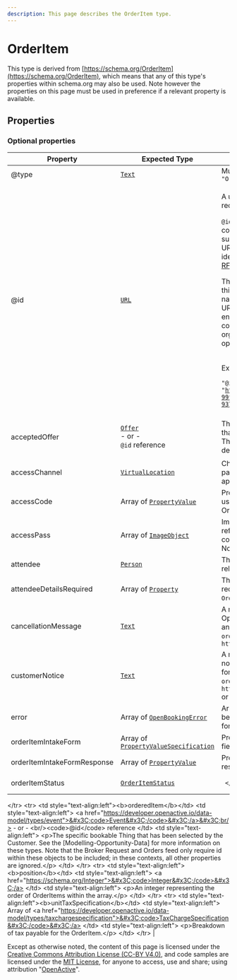 ```yaml
---
description: This page describes the OrderItem type.
---
```


# OrderItem

This type is derived from [https://schema.org/OrderItem](https://schema.org/OrderItem), which means that any of this type's properties within schema.org may also be used. Note however the properties on this page must be used in preference if a relevant property is available.

## **Properties**

### **Optional properties**

| Property                    | Expected Type                                                                                                                          | Description                                                                                                                                                                                                                                                                                                                                                                                                                                                                                                                                                                                                                                                                                                                                                                                                                                                                                                                                                                                                                                                                                                                                                                                                                                                                                                                                                                                                                                                                                                                                                                  |
| --------------------------- | -------------------------------------------------------------------------------------------------------------------------------------- | ---------------------------------------------------------------------------------------------------------------------------------------------------------------------------------------------------------------------------------------------------------------------------------------------------------------------------------------------------------------------------------------------------------------------------------------------------------------------------------------------------------------------------------------------------------------------------------------------------------------------------------------------------------------------------------------------------------------------------------------------------------------------------------------------------------------------------------------------------------------------------------------------------------------------------------------------------------------------------------------------------------------------------------------------------------------------------------------------------------------------------------------------------------------------------------------------------------------------------------------------------------------------------------------------------------------------------------------------------------------------------------------------------------------------------------------------------------------------------------------------------------------------------------------------------------------------------- |
| @type                       | [`Text`](https://schema.org/Text)                                                                                                      | Must always be present and set to `"@type": "OrderItem"`                                                                                                                                                                                                                                                                                                                                                                                                                                                                                                                                                                                                                                                                                                                                                                                                                                                                                                                                                                                                                                                                                                                                                                                                                                                                                                                                                                                                                                                                                                                     |
| @id                         | [`URL`](https://schema.org/URL)                                                                                                        | <p>A unique URI-based identifier for the record.</p><p><code>@id</code> properties are used as identifiers for compatibility with JSON-LD. The value of such a property must always be an absolute URI that provides a stable globally unique identifier for the resource, as described in <a href="https://tools.ietf.org/html/rfc3986">RFC3986</a>.</p><p>The primary purpose of the URI format in this context is to provide natural namespacing for the identifier. Hence, the URI itself may not resolve to a valid endpoint, but must use a domain name controlled by the resource owner (the organisation responsible for the OpenActive open data feed).</p><p><br>Example</p><p><code>"@id": "https://api.example.com/orders/1a80eca5-99f1-4e9a-81da-937e5621b246#/orderedItem/12345"</code></p>                                                                                                                                                                                                                                                                                                                                                                                                                                                                                                                                                                                                                                                                                                                                                                    |
| acceptedOffer               | <p><a href="https://developer.openactive.io/data-model/types/offer"><code>Offer</code></a><br>- or -<br><code>@id</code> reference</p> | The offer from the associated orderedItem that has been selected by the Customer. The price of this includes or excludes tax depending on the taxMode of the Order.                                                                                                                                                                                                                                                                                                                                                                                                                                                                                                                                                                                                                                                                                                                                                                                                                                                                                                                                                                                                                                                                                                                                                                                                                                                                                                                                                                                                          |
| accessChannel               | [`VirtualLocation`](https://developer.openactive.io/data-model/types/virtuallocation)                                                  | Channel through which the user can participate in the Opportunity. Not applicable for an OrderQuote.                                                                                                                                                                                                                                                                                                                                                                                                                                                                                                                                                                                                                                                                                                                                                                                                                                                                                                                                                                                                                                                                                                                                                                                                                                                                                                                                                                                                                                                                         |
| accessCode                  | Array of [`PropertyValue`](https://developer.openactive.io/data-model/types/propertyvalue)                                             | PropertyValue that contains a text value usable for entrance. Not applicable for an OrderQuote.                                                                                                                                                                                                                                                                                                                                                                                                                                                                                                                                                                                                                                                                                                                                                                                                                                                                                                                                                                                                                                                                                                                                                                                                                                                                                                                                                                                                                                                                              |
| accessPass                  | Array of [`ImageObject`](https://developer.openactive.io/data-model/types/imageobject)                                                 | ImageObject or Barcode that contains reference to an asset (e.g. Barcode, QR code image or PDF) usable for entrance. Not applicable for an OrderQuote.                                                                                                                                                                                                                                                                                                                                                                                                                                                                                                                                                                                                                                                                                                                                                                                                                                                                                                                                                                                                                                                                                                                                                                                                                                                                                                                                                                                                                       |
| attendee                    | [`Person`](https://developer.openactive.io/data-model/types/person)                                                                    | The person attending the Opportunity related to the OrderItem.                                                                                                                                                                                                                                                                                                                                                                                                                                                                                                                                                                                                                                                                                                                                                                                                                                                                                                                                                                                                                                                                                                                                                                                                                                                                                                                                                                                                                                                                                                               |
| attendeeDetailsRequired     | Array of [`Property`](https://schema.org/Property)                                                                                     | The properties of `schema:Person` that are required to describe an `attendee` for this `OrderItem`.                                                                                                                                                                                                                                                                                                                                                                                                                                                                                                                                                                                                                                                                                                                                                                                                                                                                                                                                                                                                                                                                                                                                                                                                                                                                                                                                                                                                                                                                          |
| cancellationMessage         | [`Text`](https://schema.org/Text)                                                                                                      | A message set by the Seller in the event of Opportunity cancellation, only applicable for an `Order` and where the `OrderItem` has `orderItemStatus` set to `https://openactive.io/SellerCancelled`                                                                                                                                                                                                                                                                                                                                                                                                                                                                                                                                                                                                                                                                                                                                                                                                                                                                                                                                                                                                                                                                                                                                                                                                                                                                                                                                                                          |
| customerNotice              | [`Text`](https://schema.org/Text)                                                                                                      | A message set by the Seller to trigger a notification to the Customer, only applicable for an `Order` and where the `OrderItem` has `orderItemStatus` set to `https://openactive.io/OrderItemConfirmed` or `https://openactive.io/CustomerAttended`                                                                                                                                                                                                                                                                                                                                                                                                                                                                                                                                                                                                                                                                                                                                                                                                                                                                                                                                                                                                                                                                                                                                                                                                                                                                                                                          |
| error                       | Array of [`OpenBookingError`](https://developer.openactive.io/data-model/types/openbookingerror)                                       | Array of errors related to the OrderItem being included in the Order, only applicable for an OrderQuote.                                                                                                                                                                                                                                                                                                                                                                                                                                                                                                                                                                                                                                                                                                                                                                                                                                                                                                                                                                                                                                                                                                                                                                                                                                                                                                                                                                                                                                                                     |
| orderItemIntakeForm         | Array of [`PropertyValueSpecification`](https://developer.openactive.io/data-model/types/propertyvaluespecification)                   | PropertyValueSpecifications that describe fields in the orderItemIntakeForm.                                                                                                                                                                                                                                                                                                                                                                                                                                                                                                                                                                                                                                                                                                                                                                                                                                                                                                                                                                                                                                                                                                                                                                                                                                                                                                                                                                                                                                                                                                 |
| orderItemIntakeFormResponse | Array of [`PropertyValue`](https://developer.openactive.io/data-model/types/propertyvalue)                                             | PropertyValues that contains a text value responses to the orderItemIntakeForm.                                                                                                                                                                                                                                                                                                                                                                                                                                                                                                                                                                                                                                                                                                                                                                                                                                                                                                                                                                                                                                                                                                                                                                                                                                                                                                                                                                                                                                                                                              |
| orderItemStatus             | [`OrderItemStatus`](https://openactive.io/OrderItemStatus)                                                                             | <pre><code>  &#x3C;/td>
&#x3C;/tr>
&#x3C;tr>
  &#x3C;td style="text-align:left">&#x3C;b>orderedItem&#x3C;/b>&#x3C;/td>
  &#x3C;td style="text-align:left">
    &#x3C;a href="https://developer.openactive.io/data-model/types/event">&#x3C;code>Event&#x3C;/code>&#x3C;/a>&#x3C;br/> - or - &#x3C;br/>&#x3C;code>@id&#x3C;/code> reference
  &#x3C;/td>
  &#x3C;td style="text-align:left">
    &#x3C;p>The specific bookable Thing that has been selected by the Customer. See the [Modelling-Opportunity-Data] for more information on these types. Note that the Broker Request and Orders feed only require id within these objects to be included; in these contexts, all other properties are ignored.&#x3C;/p>
  &#x3C;/td>
&#x3C;/tr>
&#x3C;tr>
  &#x3C;td style="text-align:left">&#x3C;b>position&#x3C;/b>&#x3C;/td>
  &#x3C;td style="text-align:left">
    &#x3C;a href="https://schema.org/Integer">&#x3C;code>Integer&#x3C;/code>&#x3C;/a>
  &#x3C;/td>
  &#x3C;td style="text-align:left">
    &#x3C;p>An integer representing the order of OrderItems within the array.&#x3C;/p>
  &#x3C;/td>
&#x3C;/tr>
&#x3C;tr>
  &#x3C;td style="text-align:left">&#x3C;b>unitTaxSpecification&#x3C;/b>&#x3C;/td>
  &#x3C;td style="text-align:left">
    Array of &#x3C;a href="https://developer.openactive.io/data-model/types/taxchargespecification">&#x3C;code>TaxChargeSpecification&#x3C;/code>&#x3C;/a>
  &#x3C;/td>
  &#x3C;td style="text-align:left">
    &#x3C;p>Breakdown of tax payable for the OrderItem.&#x3C;/p>
  &#x3C;/td>
&#x3C;/tr>
</code></pre> |

Except as otherwise noted, the content of this page is licensed under the [Creative Commons Attribution License (CC-BY V4.0)](https://creativecommons.org/licenses/by/4.0/), and code samples are licensed under the [MIT License](https://opensource.org/licenses/MIT), for anyone to access, use and share; using attribution "[OpenActive](https://www.openactive.io/)".
